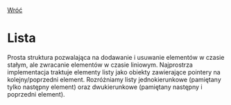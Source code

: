 [Wróć](../../../../../)

# Lista
Prosta struktura pozwalająca na dodawanie i usuwanie elementów w czasie stałym, ale zwracanie elementów w czasie liniowym. 
Najprostrza implementacja traktuje elementy listy jako obiekty zawierające pointery na kolejny/poprzedni element. Rozróżniamy listy jednokierunkowe (pamiętany tylko następny element) oraz dwukierunkowe (pamiętany następny i poprzedni element).
